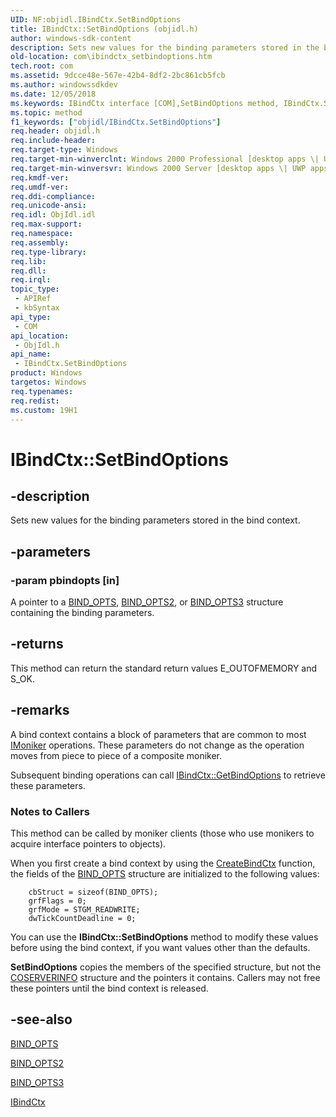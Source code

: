 ```yaml
---
UID: NF:objidl.IBindCtx.SetBindOptions
title: IBindCtx::SetBindOptions (objidl.h)
author: windows-sdk-content
description: Sets new values for the binding parameters stored in the bind context.
old-location: com\ibindctx_setbindoptions.htm
tech.root: com
ms.assetid: 9dcce48e-567e-42b4-8df2-2bc861cb5fcb
ms.author: windowssdkdev
ms.date: 12/05/2018
ms.keywords: IBindCtx interface [COM],SetBindOptions method, IBindCtx.SetBindOptions, IBindCtx::SetBindOptions, SetBindOptions, SetBindOptions method [COM], SetBindOptions method [COM],IBindCtx interface, _com_ibindctx_setbindoptions, com.ibindctx_setbindoptions, objidl/IBindCtx::SetBindOptions
ms.topic: method
f1_keywords: ["objidl/IBindCtx.SetBindOptions"]
req.header: objidl.h
req.include-header: 
req.target-type: Windows
req.target-min-winverclnt: Windows 2000 Professional [desktop apps \| UWP apps]
req.target-min-winversvr: Windows 2000 Server [desktop apps \| UWP apps]
req.kmdf-ver: 
req.umdf-ver: 
req.ddi-compliance: 
req.unicode-ansi: 
req.idl: ObjIdl.idl
req.max-support: 
req.namespace: 
req.assembly: 
req.type-library: 
req.lib: 
req.dll: 
req.irql: 
topic_type:
 - APIRef
 - kbSyntax
api_type:
 - COM
api_location:
 - ObjIdl.h
api_name:
 - IBindCtx.SetBindOptions
product: Windows
targetos: Windows
req.typenames: 
req.redist: 
ms.custom: 19H1
---
```


# IBindCtx::SetBindOptions


## -description


Sets new values for the binding parameters stored in the bind context.


## -parameters




### -param pbindopts [in]

A pointer to a <a href="https://docs.microsoft.com/windows/desktop/api/objidl/ns-objidl-tagbind_opts">BIND_OPTS</a>, <a href="https://docs.microsoft.com/windows/desktop/api/objidl/ns-objidl-tagbind_opts2">BIND_OPTS2</a>, or <a href="https://docs.microsoft.com/windows/desktop/api/objidl/ns-objidl-tagbind_opts3">BIND_OPTS3</a> structure containing the binding parameters.


## -returns



This method can return the standard return values E_OUTOFMEMORY and S_OK.




## -remarks



A bind context contains a block of parameters that are common to most <a href="https://docs.microsoft.com/windows/desktop/api/objidl/nn-objidl-imoniker">IMoniker</a> operations. These parameters do not change as the operation moves from piece to piece of a composite moniker.

Subsequent binding operations can call <a href="https://docs.microsoft.com/windows/desktop/api/objidl/nf-objidl-ibindctx-getbindoptions">IBindCtx::GetBindOptions</a> to retrieve these parameters.

<h3><a id="Notes_to_Callers"></a><a id="notes_to_callers"></a><a id="NOTES_TO_CALLERS"></a>Notes to Callers</h3>
This method can be called by moniker clients (those who use monikers to acquire interface pointers to objects).

When you first create a bind context by using the <a href="https://docs.microsoft.com/windows/desktop/api/objbase/nf-objbase-createbindctx">CreateBindCtx</a> function, the fields of the <a href="https://docs.microsoft.com/windows/desktop/api/objidl/ns-objidl-tagbind_opts">BIND_OPTS</a> structure are initialized to the following values:

<pre class="syntax" xml:space="preserve"><code>    cbStruct = sizeof(BIND_OPTS); 
    grfFlags = 0; 
    grfMode = STGM_READWRITE; 
    dwTickCountDeadline = 0; 
</code></pre>
You can use the <b>IBindCtx::SetBindOptions</b> method to modify these values before using the bind context, if you want values other than the defaults.

<b>SetBindOptions</b> copies the members of the specified structure, but not the <a href="https://docs.microsoft.com/windows/desktop/api/objidl/ns-objidl-_coserverinfo">COSERVERINFO</a> structure and the pointers it contains. Callers may not free these pointers until the bind context is released.




## -see-also




<a href="https://docs.microsoft.com/windows/desktop/api/objidl/ns-objidl-tagbind_opts">BIND_OPTS</a>



<a href="https://docs.microsoft.com/windows/desktop/api/objidl/ns-objidl-tagbind_opts2">BIND_OPTS2</a>



<a href="https://docs.microsoft.com/windows/desktop/api/objidl/ns-objidl-tagbind_opts3">BIND_OPTS3</a>



<a href="https://docs.microsoft.com/windows/desktop/api/objidl/nn-objidl-ibindctx">IBindCtx</a>
 

 

